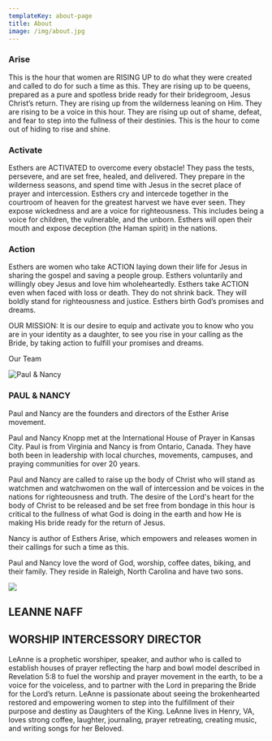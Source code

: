 ```yaml
---
templateKey: about-page
title: About
image: /img/about.jpg
---
```

### Arise

This is the hour that women are RISING UP to do what they were created and called to do for such a time as this. They are rising up to be  queens, prepared as a pure and spotless bride ready for their bridegroom, Jesus Christ’s return. They are rising up from the wilderness leaning on Him. They are rising to be a voice in this hour. They are rising up out of shame, defeat, and fear to step into the fullness of their destinies. This is the hour to come out of hiding to rise and shine.

### Activate

Esthers are ACTIVATED to overcome every obstacle!  They pass the tests, persevere, and are set free, healed, and delivered. They prepare in the wilderness seasons, and spend time with Jesus in the secret place of prayer and intercession.    Esthers cry and intercede together in the courtroom of heaven for the greatest harvest we have ever seen.  They expose wickedness and are a voice for righteousness.  This includes being a voice for children, the vulnerable, and the unborn.  Esthers will open their mouth and expose deception (the Haman spirit) in the nations. 

### Action

Esthers are women who take ACTION  laying down their life for Jesus in sharing the gospel and saving a people group.  Esthers voluntarily and willingly obey Jesus and love him wholeheartedly.    Esthers take ACTION even when faced with loss or death. They do not shrink back.  They will boldly stand for righteousness and justice.  Esthers birth God’s promises and dreams. 

OUR MISSION: It is our desire to equip and activate you to know who you are in your identity as a daughter, to see you rise in your calling as the Bride, by taking action to fulfill your promises and dreams.

  Our Team

![](/img/89a007a9-865d-4cb7-9e28-395279fc8fd9.jpeg "Paul & Nancy")

### PAUL & NANCY

Paul and Nancy are the founders and directors of the Esther Arise movement. 

Paul and Nancy Knopp met at the International House of Prayer in Kansas City. Paul is from Virginia and Nancy is from Ontario, Canada. They have both been in leadership with local churches, movements, campuses, and praying communities for over 20 years.

Paul and Nancy are called to raise up the body of Christ who will stand as watchmen and watchwomen on the wall of intercession and be voices in the nations for righteousness and truth. The desire of the Lord's heart for the body of Christ to be released and be set free from bondage in this hour is critical to the fullness of what God is doing in the earth and how He is making His bride ready for the return of Jesus.

Nancy is author of Esthers Arise, which empowers and releases women in their callings for such a time as this.

Paul and Nancy love the word of God, worship, coffee dates, biking, and their family.  They reside in Raleigh, North Carolina and have two sons.

![](/img/b1eb2b9d-660d-435e-95cb-5b5fcb617c47.jpeg)

## **LEANNE NAFF**

## WORSHIP INTERCESSORY DIRECTOR

LeAnne is a prophetic worshiper, speaker, and author who is called to establish houses of prayer reflecting the harp and bowl model described in Revelation 5:8 to fuel the worship and prayer movement in the earth, to be a voice for the voiceless, and to partner with the Lord in preparing the Bride for the Lord’s return. LeAnne is passionate about seeing the brokenhearted restored and empowering women to step into the fulfillment of their purpose and destiny as Daughters of the King. LeAnne lives in Henry, VA, loves strong coffee, laughter, journaling, prayer retreating, creating music, and writing songs for her Beloved.
